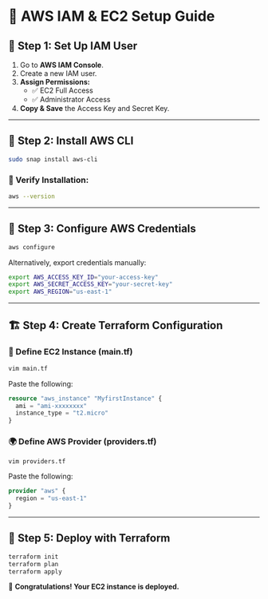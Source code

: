 # 🚀 AWS IAM & EC2 Setup Guide

## 📌 Step 1: Set Up IAM User
1. Go to **AWS IAM Console**.
2. Create a new IAM user.
3. **Assign Permissions:**
   - ✅ EC2 Full Access
   - ✅ Administrator Access
4. **Copy & Save** the Access Key and Secret Key.

---

## 🔧 Step 2: Install AWS CLI
```bash
sudo snap install aws-cli
```

### 📌 Verify Installation:
```bash
aws --version
```

---

## 🔑 Step 3: Configure AWS Credentials
```bash
aws configure
```
Alternatively, export credentials manually:
```bash
export AWS_ACCESS_KEY_ID="your-access-key"
export AWS_SECRET_ACCESS_KEY="your-secret-key"
export AWS_REGION="us-east-1"
```

---

## 🏗 Step 4: Create Terraform Configuration

### 📜 Define EC2 Instance (main.tf)
```terraform
vim main.tf
```
Paste the following:
```terraform
resource "aws_instance" "MyfirstInstance" {
  ami = "ami-xxxxxxxx"
  instance_type = "t2.micro"
}
```

### 🌍 Define AWS Provider (providers.tf)
```terraform
vim providers.tf
```
Paste the following:
```terraform
provider "aws" {
  region = "us-east-1"
}
```

---

## 🚀 Step 5: Deploy with Terraform
```bash
terraform init
terraform plan
terraform apply
```

🎉 **Congratulations! Your EC2 instance is deployed.**


